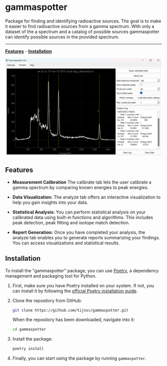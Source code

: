 # gammaspotter

Package for finding and identifying radioactive sources. The goal is to make it easier to find radioactive sources from a gamma spectrum. With only a dataset of the a spectrum and a catalog of possible sources gammaspotter can identify possible sources in the provided spectrum.

---

**[Features](#features)** - **[Installation](#installation)**

![gammaspotter_window](https://raw.githubusercontent.com/tijnsc/gammaspotter/main/.github/images/gammaspotter_window.png)

## Features

- **Measurement Calibration** The calibrate tab lets the user calibrate a gamma spectrum by comparing known energies to peak energies.

- **Data Visualization:** The analyze tab offers an interactive visualization to help you gain insights into your data.

- **Statistical Analysis:** You can perform statistical analysis on your calibrated data using built-in functions and algorithms. This includes peak detection, peak fitting and isotope match detection.

- **Report Generation:** Once you have completed your analysis, the analyze tab enables you to generate reports summarizing your findings. You can access visualizations and statistical results.

## Installation

To install the "gammaspotter" package, you can use [Poetry](https://python-poetry.org/), a dependency management and packaging tool for Python.

1. First, make sure you have Poetry installed on your system. If not, you can install it by following the [official Poetry installation guide](https://python-poetry.org/docs/#installation).

2. Clone the repository from GitHub:

    ```bash
    git clone https://github.com/tijnsc/gammaspotter.git
    ```

    When the repository has been downloaded, navigate into it:

    ```bash 
    cd gammaspotter
    ```

3. Install the package:

    ```bash
    poetry install
    ```

4. Finally, you can start using the package by running `gammaspotter`.